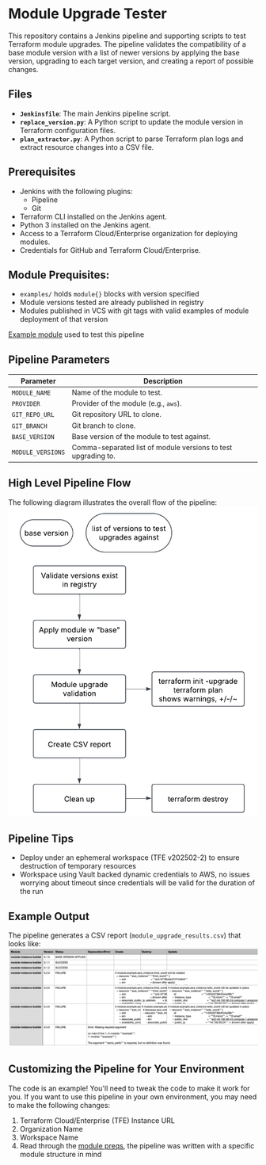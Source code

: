 # Module Upgrade Tester

This repository contains a Jenkins pipeline and supporting scripts to test Terraform module upgrades. The pipeline validates the compatibility of a base module version with a list of newer versions by applying the base version, upgrading to each target version, and creating a report of possible changes.

## Files

- **`Jenkinsfile`**: The main Jenkins pipeline script.
- **`replace_version.py`**: A Python script to update the module version in Terraform configuration files.
- **`plan_extractor.py`**: A Python script to parse Terraform plan logs and extract resource changes into a CSV file.

## Prerequisites

- Jenkins with the following plugins:
  - Pipeline
  - Git
- Terraform CLI installed on the Jenkins agent.
- Python 3 installed on the Jenkins agent.
- Access to a Terraform Cloud/Enterprise organization for deploying modules.
- Credentials for GitHub and Terraform Cloud/Enterprise.

## Module Prequisites:
- `examples/` holds `module{}` blocks with version specified
- Module versions tested are already published in registry
- Modules published in VCS with git tags with valid examples of module deployment of that version

[Example module](https://github.com/itsphoebe/terraform-aws-instance-builder) used to test this pipeline

## Pipeline Parameters

| Parameter                | Description                                                                                     |
|--------------------------|-------------------------------------------------------------------------------------------------|
| `MODULE_NAME`            | Name of the module to test.                                                                    |
| `PROVIDER`               | Provider of the module (e.g., `aws`).                                                          |
| `GIT_REPO_URL`           | Git repository URL to clone.                                                                   |
| `GIT_BRANCH`             | Git branch to clone.                                                                           |
| `BASE_VERSION`           | Base version of the module to test against.                                                    |
| `MODULE_VERSIONS`        | Comma-separated list of module versions to test upgrading to.                                   |

## High Level Pipeline Flow

The following diagram illustrates the overall flow of the pipeline:
![flow](assets/flow.png)

## Pipeline Tips

- Deploy under an ephemeral workspace (TFE v202502-2) to ensure destruction of temporary resources
- Workspace using Vault backed dynamic credentials to AWS, no issues worrying about timeout since credentials will be valid for the duration of the run

## Example Output

The pipeline generates a CSV report (`module_upgrade_results.csv`) that looks like:
![report](assets/report.png)

## Customizing the Pipeline for Your Environment

The code is an example! You'll need to tweak the code to make it work for you.
If you want to use this pipeline in your own environment, you may need to make the following changes:

1. Terraform Cloud/Enterprise (TFE) Instance URL
2. Organization Name
3. Workspace Name
4. Read through the [module preqs](#module-prequisites), the pipeline was written with a specific module structure in mind
